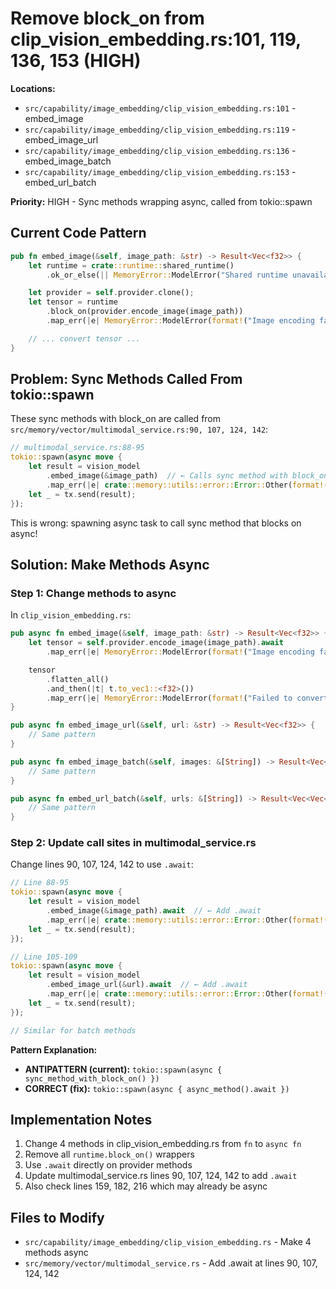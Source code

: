 # Remove block_on from clip_vision_embedding.rs:101, 119, 136, 153 (HIGH)

**Locations:** 
- `src/capability/image_embedding/clip_vision_embedding.rs:101` - embed_image
- `src/capability/image_embedding/clip_vision_embedding.rs:119` - embed_image_url
- `src/capability/image_embedding/clip_vision_embedding.rs:136` - embed_image_batch
- `src/capability/image_embedding/clip_vision_embedding.rs:153` - embed_url_batch

**Priority:** HIGH - Sync methods wrapping async, called from tokio::spawn

## Current Code Pattern

```rust
pub fn embed_image(&self, image_path: &str) -> Result<Vec<f32>> {
    let runtime = crate::runtime::shared_runtime()
        .ok_or_else(|| MemoryError::ModelError("Shared runtime unavailable".to_string()))?;

    let provider = self.provider.clone();
    let tensor = runtime
        .block_on(provider.encode_image(image_path))
        .map_err(|e| MemoryError::ModelError(format!("Image encoding failed: {}", e)))?;

    // ... convert tensor ...
}
```

## Problem: Sync Methods Called From tokio::spawn

These sync methods with block_on are called from `src/memory/vector/multimodal_service.rs:90, 107, 124, 142`:

```rust
// multimodal_service.rs:88-95
tokio::spawn(async move {
    let result = vision_model
        .embed_image(&image_path)  // ← Calls sync method with block_on!
        .map_err(|e| crate::memory::utils::error::Error::Other(format!("Failed to embed image: {}", e)));
    let _ = tx.send(result);
});
```

This is wrong: spawning async task to call sync method that blocks on async!

## Solution: Make Methods Async

### Step 1: Change methods to async

In `clip_vision_embedding.rs`:
```rust
pub async fn embed_image(&self, image_path: &str) -> Result<Vec<f32>> {
    let tensor = self.provider.encode_image(image_path).await
        .map_err(|e| MemoryError::ModelError(format!("Image encoding failed: {}", e)))?;

    tensor
        .flatten_all()
        .and_then(|t| t.to_vec1::<f32>())
        .map_err(|e| MemoryError::ModelError(format!("Failed to convert tensor to vector: {}", e)))
}

pub async fn embed_image_url(&self, url: &str) -> Result<Vec<f32>> {
    // Same pattern
}

pub async fn embed_image_batch(&self, images: &[String]) -> Result<Vec<Vec<f32>>> {
    // Same pattern
}

pub async fn embed_url_batch(&self, urls: &[String]) -> Result<Vec<Vec<f32>>> {
    // Same pattern  
}
```

### Step 2: Update call sites in multimodal_service.rs

Change lines 90, 107, 124, 142 to use `.await`:

```rust
// Line 88-95
tokio::spawn(async move {
    let result = vision_model
        .embed_image(&image_path).await  // ← Add .await
        .map_err(|e| crate::memory::utils::error::Error::Other(format!("Failed to embed image: {}", e)));
    let _ = tx.send(result);
});

// Line 105-109
tokio::spawn(async move {
    let result = vision_model
        .embed_image_url(&url).await  // ← Add .await
        .map_err(|e| crate::memory::utils::error::Error::Other(format!("Failed to embed image from URL: {}", e)));
    let _ = tx.send(result);
});

// Similar for batch methods
```

**Pattern Explanation:**
- **ANTIPATTERN (current):** `tokio::spawn(async { sync_method_with_block_on() })`
- **CORRECT (fix):** `tokio::spawn(async { async_method().await })`

## Implementation Notes

1. Change 4 methods in clip_vision_embedding.rs from `fn` to `async fn`
2. Remove all `runtime.block_on()` wrappers
3. Use `.await` directly on provider methods
4. Update multimodal_service.rs lines 90, 107, 124, 142 to add `.await`
5. Also check lines 159, 182, 216 which may already be async

## Files to Modify

- `src/capability/image_embedding/clip_vision_embedding.rs` - Make 4 methods async
- `src/memory/vector/multimodal_service.rs` - Add .await at lines 90, 107, 124, 142

